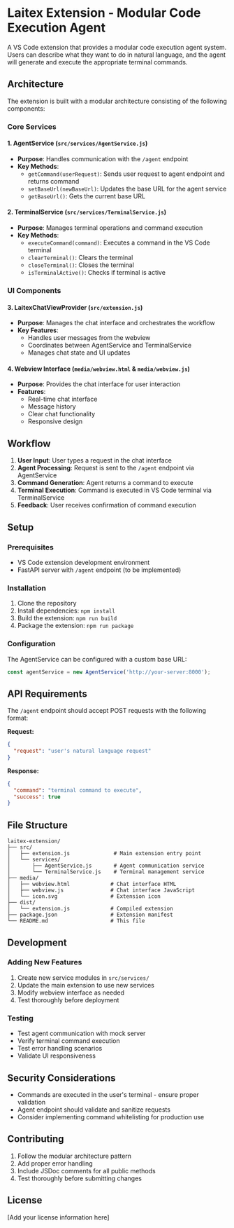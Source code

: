 # Laitex Extension - Modular Code Execution Agent

A VS Code extension that provides a modular code execution agent system. Users can describe what they want to do in natural language, and the agent will generate and execute the appropriate terminal commands.

## Architecture

The extension is built with a modular architecture consisting of the following components:

### Core Services

#### 1. AgentService (`src/services/AgentService.js`)
- **Purpose**: Handles communication with the `/agent` endpoint
- **Key Methods**:
  - `getCommand(userRequest)`: Sends user request to agent endpoint and returns command
  - `setBaseUrl(newBaseUrl)`: Updates the base URL for the agent service
  - `getBaseUrl()`: Gets the current base URL

#### 2. TerminalService (`src/services/TerminalService.js`)
- **Purpose**: Manages terminal operations and command execution
- **Key Methods**:
  - `executeCommand(command)`: Executes a command in the VS Code terminal
  - `clearTerminal()`: Clears the terminal
  - `closeTerminal()`: Closes the terminal
  - `isTerminalActive()`: Checks if terminal is active

### UI Components

#### 3. LaitexChatViewProvider (`src/extension.js`)
- **Purpose**: Manages the chat interface and orchestrates the workflow
- **Key Features**:
  - Handles user messages from the webview
  - Coordinates between AgentService and TerminalService
  - Manages chat state and UI updates

#### 4. Webview Interface (`media/webview.html` & `media/webview.js`)
- **Purpose**: Provides the chat interface for user interaction
- **Features**:
  - Real-time chat interface
  - Message history
  - Clear chat functionality
  - Responsive design

## Workflow

1. **User Input**: User types a request in the chat interface
2. **Agent Processing**: Request is sent to the `/agent` endpoint via AgentService
3. **Command Generation**: Agent returns a command to execute
4. **Terminal Execution**: Command is executed in VS Code terminal via TerminalService
5. **Feedback**: User receives confirmation of command execution

## Setup

### Prerequisites
- VS Code extension development environment
- FastAPI server with `/agent` endpoint (to be implemented)

### Installation
1. Clone the repository
2. Install dependencies: `npm install`
3. Build the extension: `npm run build`
4. Package the extension: `npm run package`

### Configuration
The AgentService can be configured with a custom base URL:
```javascript
const agentService = new AgentService('http://your-server:8000');
```

## API Requirements

The `/agent` endpoint should accept POST requests with the following format:

**Request:**
```json
{
  "request": "user's natural language request"
}
```

**Response:**
```json
{
  "command": "terminal command to execute",
  "success": true
}
```

## File Structure

```
laitex-extension/
├── src/
│   ├── extension.js              # Main extension entry point
│   └── services/
│       ├── AgentService.js       # Agent communication service
│       └── TerminalService.js    # Terminal management service
├── media/
│   ├── webview.html             # Chat interface HTML
│   ├── webview.js               # Chat interface JavaScript
│   └── icon.svg                 # Extension icon
├── dist/
│   └── extension.js             # Compiled extension
├── package.json                 # Extension manifest
└── README.md                    # This file
```

## Development

### Adding New Features
1. Create new service modules in `src/services/`
2. Update the main extension to use new services
3. Modify webview interface as needed
4. Test thoroughly before deployment

### Testing
- Test agent communication with mock server
- Verify terminal command execution
- Test error handling scenarios
- Validate UI responsiveness

## Security Considerations

- Commands are executed in the user's terminal - ensure proper validation
- Agent endpoint should validate and sanitize requests
- Consider implementing command whitelisting for production use

## Contributing

1. Follow the modular architecture pattern
2. Add proper error handling
3. Include JSDoc comments for all public methods
4. Test thoroughly before submitting changes

## License

[Add your license information here] 